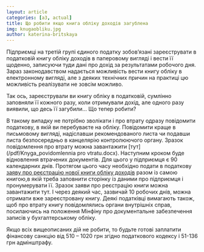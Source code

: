 ```yaml
---
layout: article
categories: [a3, actual]
title: Що робити якщо книга обліку доходів загублена
img: knugaobliku.jpg
author: katerina-britskaya
---
```

Підприємці на третій групі єдиного податку зобов’язані зареєструвати в податковій книгу обліку доходів в паперовому вигляді і вести її 
щоденно, записуючи туди дані про дохід за результатами робочого дня. Зараз законодавством надається можливість вести книгу обліку в 
електронному вигляді, але з деяких технічних причин  на практиці цю можливість реалізувати не зовсім можливо. 

Так ось, зареєстрували ви книгу обліку в податковій, сумлінно заповняли її кожного разу, коли отримували дохід, але одного разу виявили, 
що десь її загубили… Що тепер робити? 

В такому випадку не потрібно зволікати і про втрату одразу повідомити податкову, в якій ви перебуваєте на обліку. Повідомити краще в 
письмовому вигляді, надіславши рекомендованого листа чи подавши листа безпосередньо в канцелярію контролюючого органу. Зразок 
повідомлення про втрату можна завантажити [тут](/pdf/Knyga_povidomlennia pro vtratu.docx). Наступним кроком буде відновлення втрачених документів. Для цього у підприємця є 90 календарних днів. Протягом цього часу необхідно подати в податкову [заяву про реєстрацію нової книги обліку доходів](/pdf/knygaReestracia.docx) разом із самою книгою,в якій треба заповнити сторінку із даними про підприємця і пронумерувати її. Зразок заяви про реєстрацію книги можна завантажити тут.  І 
через деякий час, зазвичай 10 робочих днів, можна отримати вже зареєстровану книгу. Деякі податківці вимагають також, щоб про втрату 
книгу повідомлялись органи внутрішніх справ, посилаючись на положення Мінфіну про документальне забезпечення записів у бухгалтерському 
обліку. 

Якщо всіх вищеописаних дій не робити,  то будьте готові заплатити фінансову санкцію від 510 – 1020 грн згідно податкового кодексу і 
51-136 грн адмінштрафу.  
